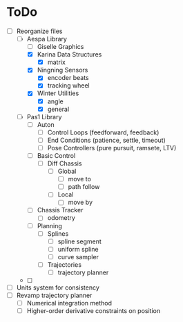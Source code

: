 # ToDo

- [ ] Reorganize files
	- [ ] Aespa Library
		- [ ] Giselle Graphics
		- [x] Karina Data Structures
			- [x] matrix
		- [x] Ningning Sensors
			- [x] encoder beats
			- [x] tracking wheel
		- [x] Winter Utilities
			- [x] angle
			- [x] general
	- [ ] Pas1 Library
		- [ ] Auton
			- [ ] Control Loops (feedforward, feedback)
			- [ ] End Conditions (patience, settle, timeout)
			- [ ] Pose Controllers (pure pursuit, ramsete, LTV)
		- [ ] Basic Control
			- [ ] Diff Chassis
				- [ ] Global
					- [ ] move to
					- [ ] path follow
				- [ ] Local
					- [ ] move by
		- [ ] Chassis Tracker
			- [ ] odometry
		- [ ] Planning
			- [ ] Splines
				- [ ] spline segment
				- [ ] uniform spline
				- [ ] curve sampler
			- [ ] Trajectories
				- [ ] trajectory planner
	- [ ] 
- [ ] Units system for consistency
- [ ] Revamp trajectory planner
	- [ ] Numerical integration method
	- [ ] Higher-order derivative constraints on position
